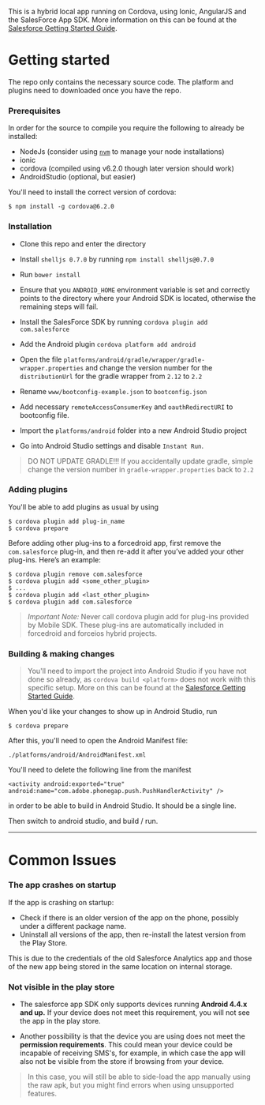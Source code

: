 This is a hybrid local app running on Cordova, using Ionic, AngularJS and the SalesForce App SDK. More information on this can be found at the  [Salesforce Getting Started Guide](https://trailhead.salesforce.com/mobile_sdk_hybrid/mobilesdk_hybrid_getting_started).


# Getting started

The repo only contains the necessary source code. The platform and plugins need to downloaded once you have the repo.

### Prerequisites
In order for the source to compile you require the following to already be installed:
* NodeJs (consider using [`nvm`](https://github.com/creationix/nvm) to manage your node installations)
* ionic
* cordova (compiled using v6.2.0 though later version should work)
* AndroidStudio (optional, but easier)

You'll need to install the correct version of cordova:

    $ npm install -g cordova@6.2.0

### Installation
* Clone this repo and enter the directory
* Install `shelljs 0.7.0` by running `npm install shelljs@0.7.0`
* Run `bower install`
* Ensure that you `ANDROID_HOME` environment variable is set and correctly points to the directory where your Android SDK is located, otherwise the remaining steps will fail.
* Install the SalesForce SDK by running `cordova plugin add com.salesforce`
* Add the Android plugin `cordova platform add android`
* Open the file `platforms/android/gradle/wrapper/gradle-wrapper.properties` and change the version number for the `distributionUrl` for the gradle wrapper from `2.12` to `2.2`


* Rename `www/bootconfig-example.json` to `bootconfig.json`
* Add necessary `remoteAccessConsumerKey` and `oauthRedirectURI` to bootconfig file.


* Import the `platforms/android` folder into a new Android Studio project
* Go into Android Studio settings and disable `Instant Run`.

> DO NOT UPDATE GRADLE!!! If you accidentally update gradle, simple change the version number in `gradle-wrapper.properties` back to `2.2`

### Adding plugins
You'll be able to add plugins as usual by using

    $ cordova plugin add plug-in_name
    $ cordova prepare

Before adding other plug-ins to a forcedroid app, first remove the `com.salesforce` plug-in, and then re-add it after you’ve added your other plug-ins. Here’s an example:

    $ cordova plugin remove com.salesforce
    $ cordova plugin add <some_other_plugin>
    $ ...
    $ cordova plugin add <last_other_plugin>
    $ cordova plugin add com.salesforce


> *Important Note:* Never call cordova plugin add for plug-ins provided by Mobile SDK. These plug-ins are automatically included in forcedroid and forceios hybrid projects.

### Building & making changes
>You'll need to import the project into Android Studio if you have not done so
already, as `cordova build <platform>` does not work with this specific setup. More on this can be
found at the [Salesforce Getting Started Guide](https://trailhead.salesforce.com/mobile_sdk_hybrid/mobilesdk_hybrid_getting_started).

When you'd like your changes to show up in Android Studio, run

    $ cordova prepare

After this, you'll need to open the Android Manifest file:

    ./platforms/android/AndroidManifest.xml

You'll need to delete the following line from the manifest

`<activity android:exported="true" android:name="com.adobe.phonegap.push.PushHandlerActivity" />`

in order to be able to build in Android Studio. It should be a single line.

Then switch to android studio, and build / run.

-----
# Common Issues
### The app crashes on startup
If the app is crashing on startup:
- Check if there is an older version of the app on the phone, possibly under a different package name.
- Uninstall all versions of the app, then re-install the latest version from the Play Store.

This is due to the credentials of the old Salesforce Analytics app and those of the new app being stored in the same location on internal storage.

### Not visible in the play store
- The salesforce app SDK only supports devices running **Android 4.4.x and up.** If your device does not meet this requirement, you will not see the app in the play store.

- Another possibility is that the device you are using does not meet the **permission requirements**. This could mean your device could be  incapable of receiving SMS's, for example, in which case the app will also not be visible from the store if browsing from your device.
> In this case, you will still be able to side-load the app manually using the raw apk, but you might find errors when using unsupported features.
